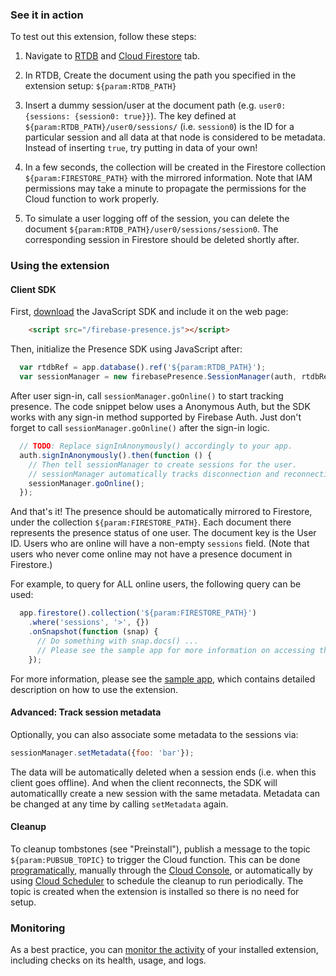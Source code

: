 ### See it in action

To test out this extension, follow these steps:

1.  Navigate to [RTDB](https://console.firebase.google.com/project/${param:PROJECT_ID}/database/data) and [Cloud Firestore](https://console.firebase.google.com/project/${param:PROJECT_ID}/database/firestore/data) tab.

1.  In RTDB, Create the document using the path you specified in the extension setup: `${param:RTDB_PATH}`

1.  Insert a dummy session/user at the document path (e.g. `user0: {sessions: {session0: true}}`). The key defined at `${param:RTDB_PATH}/user0/sessions/` (i.e. `session0`) is the ID for a particular session and all data at that node is considered to be metadata. Instead of inserting `true`, try putting in data of your own!

1.  In a few seconds, the collection will be created in the Firestore collection `${param:FIRESTORE_PATH}` with the mirrored information. Note that IAM permissions may take a minute to propagate the permissions for the Cloud function to work properly.

1.  To simulate a user logging off of the session, you can delete the document `${param:RTDB_PATH}/user0/sessions/session0`. The corresponding session in Firestore should be deleted shortly after.

### Using the extension

#### Client SDK

First, [download](./sample-app/public/firebase-presence.js) the JavaScript SDK and include it on the web page:

```html
    <script src="/firebase-presence.js"></script>
```

Then, initialize the Presence SDK using JavaScript after:

```javascript
  var rtdbRef = app.database().ref('${param:RTDB_PATH}');
  var sessionManager = new firebasePresence.SessionManager(auth, rtdbRef);
```

After user sign-in, call `sessionManager.goOnline()` to start tracking presence. The code snippet below uses a Anonymous Auth, but the SDK works with any sign-in method supported by Firebase Auth. Just don't forget to call `sessionManager.goOnline()` after the sign-in logic.

```javascript
  // TODO: Replace signInAnonymously() accordingly to your app.
  auth.signInAnonymously().then(function () {
    // Then tell sessionManager to create sessions for the user.
    // sessionManager automatically tracks disconnection and reconnection.
    sessionManager.goOnline();
  });
```

And that's it! The presence should be automatically mirrored to Firestore, under the collection `${param:FIRESTORE_PATH}`. Each document there represents the presence status of one user. The document key is the User ID.
Users who are online will have a non-empty `sessions` field. (Note that users who never come online may not have a presence document in Firestore.)

For example, to query for ALL online users, the following query can be used:

```javascript
  app.firestore().collection('${param:FIRESTORE_PATH}')
    .where('sessions', '>', {})
    .onSnapshot(function (snap) {
      // Do something with snap.docs() ...
      // Please see the sample app for more information on accessing the session details.
    });
```

For more information, please see the [sample app](./sample-app/public/index.html), which contains detailed description on how to use the extension.

#### Advanced: Track session metadata

Optionally, you can also associate some metadata to the sessions via:

```javascript
sessionManager.setMetadata({foo: 'bar'});
```

The data will be automatically deleted when a session ends (i.e. when this client goes offline). And when the client reconnects, the SDK will automaticallly create a new session with the same metadata. Metadata can be changed at any time by calling `setMetadata` again.

#### Cleanup

To cleanup tombstones (see "Preinstall"), publish a message to the topic `${param:PUBSUB_TOPIC}` to trigger the Cloud function. This can be done [programatically](https://cloud.google.com/pubsub/docs/publisher), manually through the [Cloud Console](https://cloud.google.com/pubsub/docs/quickstart-console#publish_a_message_to_the_topic), or automatically by using [Cloud Scheduler](https://cloud.google.com/scheduler/docs/tut-pub-sub) to schedule the cleanup to run periodically. The topic is created when the extension is installed so there is no need for setup.

### Monitoring

As a best practice, you can [monitor the activity](https://firebase.google.com/docs/extensions/manage-installed-extensions#monitor) of your installed extension, including checks on its health, usage, and logs.
